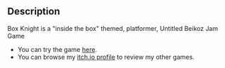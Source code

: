 ## Description
Box Knight is a "inside the box" themed, platformer, Untitled Beikoz Jam Game

* You can try the game [here](https://hydofbl.itch.io/box-knight).
* You can browse my [itch.io profile](https://hydofbl.itch.io/pog-the-game) to review my other games.
